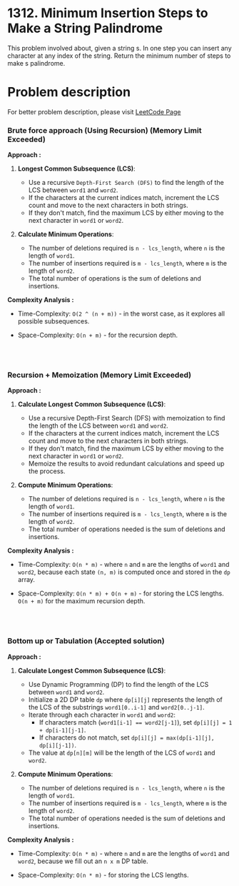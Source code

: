 # 1312. Minimum Insertion Steps to Make a String Palindrome

This problem involved about, given a string s. In one step you can insert any character at any index of the string.
Return the minimum number of steps to make s palindrome.

# Problem description

For better problem description, please visit [LeetCode Page](https://leetcode.com/problems/minimum-insertion-steps-to-make-a-string-palindrome/description/)

### Brute force approach (Using Recursion) (Memory Limit Exceeded)

**Approach :**<br/>

1. **Longest Common Subsequence (LCS)**:

   - Use a recursive `Depth-First Search (DFS)` to find the length of the LCS between `word1` and `word2`.
   - If the characters at the current indices match, increment the LCS count and move to the next characters in both strings.
   - If they don't match, find the maximum LCS by either moving to the next character in `word1` or `word2`.

2. **Calculate Minimum Operations**:

   - The number of deletions required is `n - lcs_length`, where `n` is the length of `word1`.
   - The number of insertions required is `m - lcs_length`, where `m` is the length of `word2`.
   - The total number of operations is the sum of deletions and insertions.

**Complexity Analysis :**<br/>

- Time-Complexity: `O(2 ^ (n + m))` - in the worst case, as it explores all possible subsequences.

- Space-Complexity: `O(n + m)` - for the recursion depth.

<br/>
<br/>

### Recursion + Memoization (Memory Limit Exceeded)

**Approach :**<br/>

1. **Calculate Longest Common Subsequence (LCS)**:

   - Use a recursive Depth-First Search (DFS) with memoization to find the length of the LCS between `word1` and `word2`.
   - If the characters at the current indices match, increment the LCS count and move to the next characters in both strings.
   - If they don't match, find the maximum LCS by either moving to the next character in `word1` or `word2`.
   - Memoize the results to avoid redundant calculations and speed up the process.

2. **Compute Minimum Operations**:

   - The number of deletions required is `n - lcs_length`, where `n` is the length of `word1`.
   - The number of insertions required is `m - lcs_length`, where `m` is the length of `word2`.
   - The total number of operations needed is the sum of deletions and insertions.

**Complexity Analysis :**<br/>

- Time-Complexity: `O(n * m)` - where `n` and `m` are the lengths of `word1` and `word2`, because each state `(n, m)` is computed once and stored in the `dp` array.

- Space-Complexity: `O(n * m) + O(n + m)` - for storing the LCS lengths. `O(n + m)` for the maximum recursion depth.

<br/>
<br/>

### Bottom up or Tabulation (Accepted solution)

**Approach :**<br/>

1. **Calculate Longest Common Subsequence (LCS)**:

   - Use Dynamic Programming (DP) to find the length of the LCS between `word1` and `word2`.
   - Initialize a 2D DP table `dp` where `dp[i][j]` represents the length of the LCS of the substrings `word1[0..i-1]` and `word2[0..j-1]`.
   - Iterate through each character in `word1` and `word2`:
     - If characters match (`word1[i-1] == word2[j-1]`), set `dp[i][j] = 1 + dp[i-1][j-1]`.
     - If characters do not match, set `dp[i][j] = max(dp[i-1][j], dp[i][j-1])`.
   - The value at `dp[n][m]` will be the length of the LCS of `word1` and `word2`.

2. **Compute Minimum Operations**:

   - The number of deletions required is `n - lcs_length`, where `n` is the length of `word1`.
   - The number of insertions required is `m - lcs_length`, where `m` is the length of `word2`.
   - The total number of operations needed is the sum of deletions and insertions.

**Complexity Analysis :**<br/>

- Time-Complexity: `O(n * m)` - where `n` and `m` are the lengths of `word1` and `word2`, because we fill out an `n x m` DP table.

- Space-Complexity: `O(n * m)` - for storing the LCS lengths.
